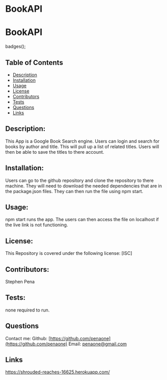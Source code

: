 # BookAPI
  




   
   # BookAPI
  

badges();
## Table of Contents
* [Description](#description)
* [Installation](#installation)
* [Usage](#usage)
* [License](#license)
* [Contributors](#contributors)
* [Tests](#tests)
* [Questions](#questions)
* [Links](#links)


## Description:
This App is a Google Book Search engine. Users can login and search for books by author and title. This will pull up a list of related titles. Users will then be able to save the titles to there account.


## Installation:
Users can go to the github repository and clone the repository to there machine. They will need to download the needed dependencies that are in the package.json files. They can then run the file using npm start.


## Usage:
npm start runs the app. The users can then access the file on localhost if the live link is not functioning.


## License:
This Repository is covered under the following license: [ISC] 

## Contributors:
Stephen Pena



## Tests:
none required to run.


## Questions
Contact me:
Github: [https://github.com/penaone](https://github.com/penaone)
Email: [penaone@gmail.com](penaone@gmail.com)

## Links
https://shrouded-reaches-16625.herokuapp.com/

